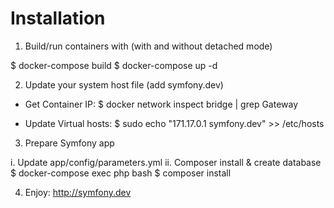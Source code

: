 # Installation


1. Build/run containers with (with and without detached mode)

  $ docker-compose build
  $ docker-compose up -d

2. Update your system host file (add symfony.dev)

- Get Container IP:
$ docker network inspect bridge | grep Gateway

- Update Virtual hosts:
$ sudo echo "171.17.0.1 symfony.dev" >> /etc/hosts

3. Prepare Symfony app

  i. Update app/config/parameters.yml
  ii. Composer install & create database
      $ docker-compose exec php bash
      $ composer install
      
4. Enjoy: http://symfony.dev


